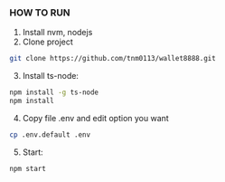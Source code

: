 ### HOW TO RUN

1.  Install nvm, nodejs
2.  Clone project

```bash
git clone https://github.com/tnm0113/wallet8888.git
```

3.  Install ts-node:

```bash
npm install -g ts-node
npm install
```

4.  Copy file .env and edit option you want

```bash
cp .env.default .env
```

5.  Start:

```bash
npm start

```
